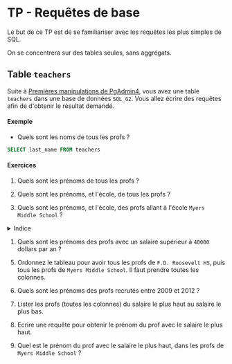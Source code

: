 # TP - Requêtes de base

Le but de ce TP est de se familiariser avec les requêtes les plus simples de SQL.

On se concentrera sur des tables seules, sans aggrégats.

## Table `teachers`

Suite à [Premières manipulations de PgAdmin4](/TP/SELECT/Mise%20en%20place.md), vous avez une table `teachers` dans une base de données `SQL_G2`.
Vous allez écrire des requêtes afin de d'obtenir le résultat demandé.

#### Exemple 

 - Quels sont les noms de tous les profs ?

```sql
SELECT last_name FROM teachers
```

#### Exercices

1) Quels sont les prénoms de tous les profs ?

<!-- ```sql
SELECT first_name FROM teachers
``` -->

2) Quels sont les prénoms, et l'école, de tous les profs ?

<!-- ```sql
SELECT first_name, school FROM teachers
``` -->

3) Quels sont les prénoms, et l'école, des profs allant à l'école `Myers Middle School` ?

<details>
    <summary> Indice </summary>
    WHERE
</details>

<!-- ```sql
SELECT first_name, school FROM teachers
WHERE school = 'Myers Middle School'
``` -->

1) Quels sont les prénoms des profs avec un salaire supérieur à `40000` dollars par an ?

<!-- ```sql
SELECT first_name FROM teachers
WHERE salary > 40000
``` -->

5) Ordonnez le tableau pour avoir tous les profs de `F.D. Roosevelt HS`, puis tous les profs de `Myers Middle School`. Il faut prendre toutes les colonnes.

<!-- ```sql
SELECT * FROM teachers
ORDER BY school ASC
``` -->

6) Quels sont les prénoms des profs recrutés entre 2009 et 2012 ?

<!-- ```sql
SELECT first_name FROM teachers
WHERE hire_date > '2009-01-01'
AND hire_date < '2012-01-01'
``` -->

7) Lister les profs (toutes les colonnes) du salaire le plus haut au salaire le plus bas.

<!-- ```sql
SELECT * FROM teachers
ORDER BY salary DESC
``` -->

8) Ecrire une requête pour obtenir le prénom du prof avec le salaire le plus haut.

<!-- ```sql
SELECT first_name FROM teachers
ORDER BY salary DESC
LIMIT 1
``` -->

9) Quel est le prénom du prof avec le salaire le plus haut, dans les profs de `Myers Middle School` ?

<!-- ```sql
SELECT first_name FROM teachers
WHERE school = 'Myers Middle School'
ORDER BY salary DESC
LIMIT 1
``` -->